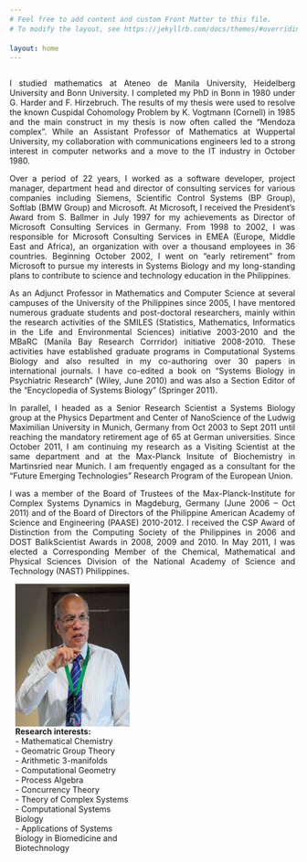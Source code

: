 ```yaml
---
# Feel free to add content and custom Front Matter to this file.
# To modify the layout, see https://jekyllrb.com/docs/themes/#overriding-theme-defaults

layout: home
---
```

<style>
/* Create two unequal columns that floats next to each other */
.column {
  float: left;
}

.left {
  width: 500px;
  text-align: justify;
}

.right {
  width: 200px;
  padding-left: 10px;
}
</style>

<div class="row">
	<div class="column left">
		<p>
		I studied mathematics at Ateneo de Manila University, Heidelberg University and Bonn University. I completed my PhD in Bonn in 1980 under G. Harder and F. Hirzebruch. The results of my thesis were used to resolve the known Cuspidal Cohomology Problem by K. Vogtmann (Cornell) in 1985 and the main construct in my thesis is now often called the “Mendoza complex”. While an Assistant Professor of Mathematics at Wuppertal University, my collaboration with communications engineers led to a strong interest in computer networks and a move to the IT industry in October 1980.
		</p>
		<p>
		Over a period of 22 years, I worked as a software developer, project manager, department head and director of consulting services for various companies including Siemens, Scientific Control Systems (BP Group), Softlab (BMW Group) and Microsoft. At Microsoft, I received the President’s Award from S. Ballmer in July 1997 for my achievements as Director of Microsoft Consulting Services in Germany. From 1998 to 2002, I was responsible for Microsoft Consulting Services in EMEA (Europe, Middle East and Africa), an organization with over a thousand employees in 36 countries. Beginning October 2002, I went on “early retirement” from Microsoft to pursue my interests in Systems Biology and my long-standing plans to contribute to science and technology education in the Philippines.
		</p>
		<p>
		As an Adjunct Professor in Mathematics and Computer Science at several campuses of the University of the Philippines since 2005, I have mentored numerous graduate students and post-doctoral researchers, mainly within the research activities of the SMILES (Statistics, Mathematics, Informatics in the Life and Environmental Sciences) initiative 2003-2010 and the MBaRC (Manila Bay Research Corrridor) initiative 2008-2010. These activities have established graduate programs in Computational Systems Biology and also resulted in my co-authoring over 30 papers in international journals. I have co-edited a book on “Systems Biology in Psychiatric Research” (Wiley, June 2010) and was also a Section Editor of the “Encyclopedia of Systems Biology” (Springer 2011).
		</p>
		<p>
		In parallel, I headed as a Senior Research Scientist a Systems Biology group at the Physics Department and Center of NanoScience of the Ludwig Maximilian University in Munich, Germany from Oct 2003 to Sept 2011 until reaching the mandatory retirement age of 65 at German universities. Since October 2011, I am continuing my research as a Visiting Scientist at the same department and at the Max-Planck Insitute of Biochemistry in Martinsried near Munich. I am frequently engaged as a consultant for the “Future Emerging Technologies” Research Program of the European Union.
		</p>
		<p>
		I was a member of the Board of Trustees of the Max-Planck-Institute for Complex Systems Dynamics in Magdeburg, Germany (June 2006 – Oct 2011) and of the Board of Directors of the Philippine American Academy of Science and Engineering (PAASE) 2010-2012. I received the CSP Award of Distinction from the Computing Society of the Philippines in 2006 and DOST BalikScientist Awards in 2008, 2009 and 2010. In May 2011, I was elected a Corresponding Member of the Chemical, Mathematical and Physical Sciences Division of the National Academy of Science and Technology (NAST) Philippines.
		</p>
	</div>
	<div class="column right">
		<img src='./assets/mendoza.jpg' width='200' height='250' align='left' />
		<br>
		<p>
			<b> Research interests: </b> <br>
			- Mathematical Chemistry <br>
			- Geomatric Group Theory <br>
			- Arithmetic 3-manifolds <br>
			- Computational Geometry <br>
			- Process Algebra <br>
			- Concurrency Theory <br>
			- Theory of Complex Systems <br>
			- Computational Systems Biology <br>
			- Applications of Systems Biology in Biomedicine and Biotechnology
		</p>
	</div>
</div>
